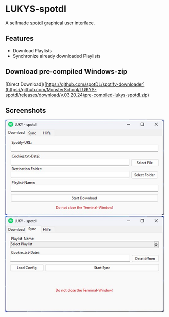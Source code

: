 # LUKYS-spotdl
A selfmade [spotdl](https://github.com/spotDL/spotify-downloader) graphical user interface.

## Features
- Download Playlists
- Synchronize already downloaded Playlists

## Download pre-compiled Windows-zip
[Direct Download]([https://github.com/spotDL/spotify-downloader](https://github.com/MonsterSchool/LUKYS-spotdl/releases/download/v.03.20.24/pre-compiled-lukys-spotdl.zip)
## Screenshots
<img src="img/01.jpg">
<img src="img/02.jpg">

